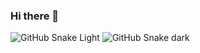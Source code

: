 ### Hi there 👋
<!--
![snake gif](https://github.com/wolf-361/wolf-361/blob/output/github-contribtion-grid-snake.gif)
-->
![GitHub Snake Light](github-snake.svg#gh-light-mode-only)
![GitHub Snake dark](github-snake-dark.svg#gh-dark-mode-only)
<!--
**wolf-361/wolf-361** is a ✨ _special_ ✨ repository because its `README.md` (this file) appears on your GitHub profile.

Here are some ideas to get you started:

- 🔭 I’m currently working on ...
- 🌱 I’m currently learning ...
- 👯 I’m looking to collaborate on ...
- 🤔 I’m looking for help with ...
- 💬 Ask me about ...
- 📫 How to reach me: ...
- 😄 Pronouns: ...
- ⚡ Fun fact: ...
-->
